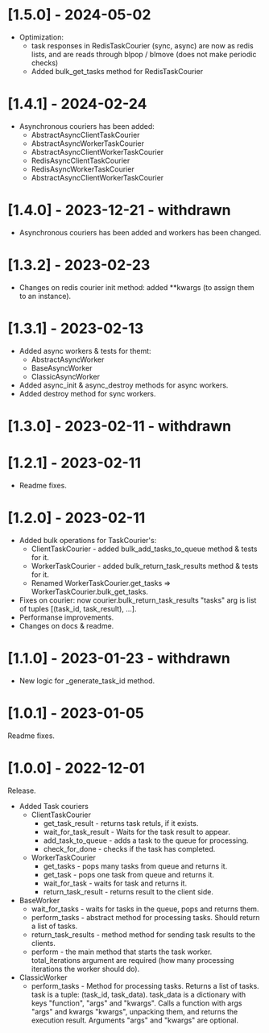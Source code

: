# [1.5.0] - 2024-05-02
- Optimization:
  - task responses in RedisTaskCourier (sync, async) are now as redis lists,
  and are reads through blpop / blmove (does not make periodic checks)
  - Added bulk_get_tasks method for RedisTaskCourier

# [1.4.1] - 2024-02-24
- Asynchronous couriers has been added:
  - AbstractAsyncClientTaskCourier
  - AbstractAsyncWorkerTaskCourier
  - AbstractAsyncClientWorkerTaskCourier
  - RedisAsyncClientTaskCourier
  - RedisAsyncWorkerTaskCourier
  - AbstractAsyncClientWorkerTaskCourier

# [1.4.0] - 2023-12-21 - withdrawn
- Asynchronous couriers has been added and workers has been changed.

# [1.3.2] - 2023-02-23
- Changes on redis courier init method: added **kwargs (to assign them to an instance).


# [1.3.1] - 2023-02-13
- Added async workers & tests for themt:
  - AbstractAsyncWorker
  - BaseAsyncWorker
  - ClassicAsyncWorker
- Added async_init & async_destroy methods for async workers.
- Added destroy method for sync workers.

# [1.3.0] - 2023-02-11 - withdrawn

# [1.2.1] - 2023-02-11
- Readme fixes.

# [1.2.0] - 2023-02-11
- Added bulk operations for TaskCourier's:
  - ClientTaskCourier - added bulk_add_tasks_to_queue method & tests for it.
  - WorkerTaskCourier - added bulk_return_task_results method & tests for it.
  - Renamed WorkerTaskCourier.get_tasks => WorkerTaskCourier.bulk_get_tasks.
- Fixes on courier: now courier.bulk_return_task_results "tasks" arg is list of tuples [(task_id, task_result), ...].
- Performanse improvements.
- Changes on docs & readme.

# [1.1.0] - 2023-01-23 - withdrawn
- New logic for _generate_task_id method.

# [1.0.1] - 2023-01-05
Readme fixes.

# [1.0.0] - 2022-12-01
Release.
- Added Task couriers
  - ClientTaskCourier
    - get_task_result - returns task retuls, if it exists.
    - wait_for_task_result - Waits for the task result to appear.
    - add_task_to_queue - adds a task to the queue for processing.
    - check_for_done - checks if the task has completed.
  - WorkerTaskCourier
    - get_tasks - pops many tasks from queue and returns it.
    - get_task - pops one task from queue and returns it.
    - wait_for_task - waits for task and returns it.
    - return_task_result - returns result to the client side.
- BaseWorker
  - wait_for_tasks - waits for tasks in the queue, pops and returns them.
  - perform_tasks - abstract method for processing tasks. Should return a list of tasks.
  - return_task_results - method method for sending task results to the clients.
  - perform - the main method that starts the task worker. total_iterations argument are required (how many processing iterations the worker should do).
- ClassicWorker
  - perform_tasks - Method for processing tasks. Returns a list of tasks.
  task is a tuple: (task_id, task_data).
  task_data is a dictionary with keys "function", "args" and "kwargs".
  Calls a function with args "args" and kwargs "kwargs", unpacking them, and returns the execution result.
  Arguments "args" and "kwargs" are optional.
